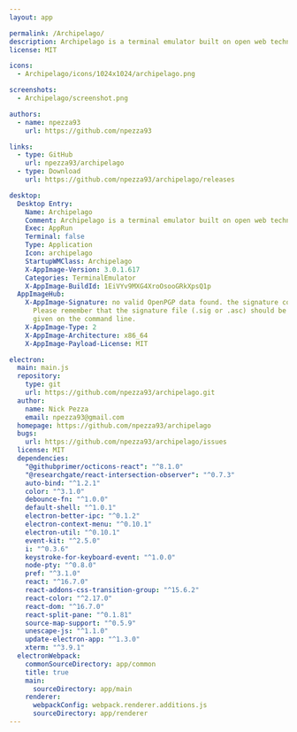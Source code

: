 ```yaml
---
layout: app

permalink: /Archipelago/
description: Archipelago is a terminal emulator built on open web technologies.
license: MIT

icons:
  - Archipelago/icons/1024x1024/archipelago.png

screenshots:
  - Archipelago/screenshot.png

authors:
  - name: npezza93
    url: https://github.com/npezza93

links:
  - type: GitHub
    url: npezza93/archipelago
  - type: Download
    url: https://github.com/npezza93/archipelago/releases

desktop:
  Desktop Entry:
    Name: Archipelago
    Comment: Archipelago is a terminal emulator built on open web technologies.
    Exec: AppRun
    Terminal: false
    Type: Application
    Icon: archipelago
    StartupWMClass: Archipelago
    X-AppImage-Version: 3.0.1.617
    Categories: TerminalEmulator
    X-AppImage-BuildId: 1EiVYv9MXG4XroOsooGRkXpsQ1p
  AppImageHub:
    X-AppImage-Signature: no valid OpenPGP data found. the signature could not be verified.
      Please remember that the signature file (.sig or .asc) should be the first file
      given on the command line.
    X-AppImage-Type: 2
    X-AppImage-Architecture: x86_64
    X-AppImage-Payload-License: MIT

electron:
  main: main.js
  repository:
    type: git
    url: https://github.com/npezza93/archipelago.git
  author:
    name: Nick Pezza
    email: npezza93@gmail.com
  homepage: https://github.com/npezza93/archipelago
  bugs:
    url: https://github.com/npezza93/archipelago/issues
  license: MIT
  dependencies:
    "@githubprimer/octicons-react": "^8.1.0"
    "@researchgate/react-intersection-observer": "^0.7.3"
    auto-bind: "^1.2.1"
    color: "^3.1.0"
    debounce-fn: "^1.0.0"
    default-shell: "^1.0.1"
    electron-better-ipc: "^0.1.2"
    electron-context-menu: "^0.10.1"
    electron-util: "^0.10.1"
    event-kit: "^2.5.0"
    i: "^0.3.6"
    keystroke-for-keyboard-event: "^1.0.0"
    node-pty: "^0.8.0"
    pref: "^3.1.0"
    react: "^16.7.0"
    react-addons-css-transition-group: "^15.6.2"
    react-color: "^2.17.0"
    react-dom: "^16.7.0"
    react-split-pane: "^0.1.81"
    source-map-support: "^0.5.9"
    unescape-js: "^1.1.0"
    update-electron-app: "^1.3.0"
    xterm: "^3.9.1"
  electronWebpack:
    commonSourceDirectory: app/common
    title: true
    main:
      sourceDirectory: app/main
    renderer:
      webpackConfig: webpack.renderer.additions.js
      sourceDirectory: app/renderer
---
```

